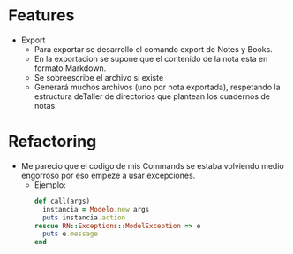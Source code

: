 # Features
* Export
  * Para exportar se desarrollo el comando export de Notes y Books.
  * En la exportacion se supone que el contenido de la nota esta en formato Markdown.
  * Se sobreescribe el archivo si existe
  * Generará muchos archivos (uno por nota exportada), respetando la estructura deTaller de directorios que plantean los cuadernos de notas.

# Refactoring
* Me parecio que el codigo de mis Commands se estaba volviendo medio engorroso por eso empeze a usar excepciones.
  * Ejemplo:
    ```ruby
    def call(args)
      instancia = Modelo.new args
      puts instancia.action
    rescue RN::Exceptions::ModelException => e
      puts e.message
    end
    ```
